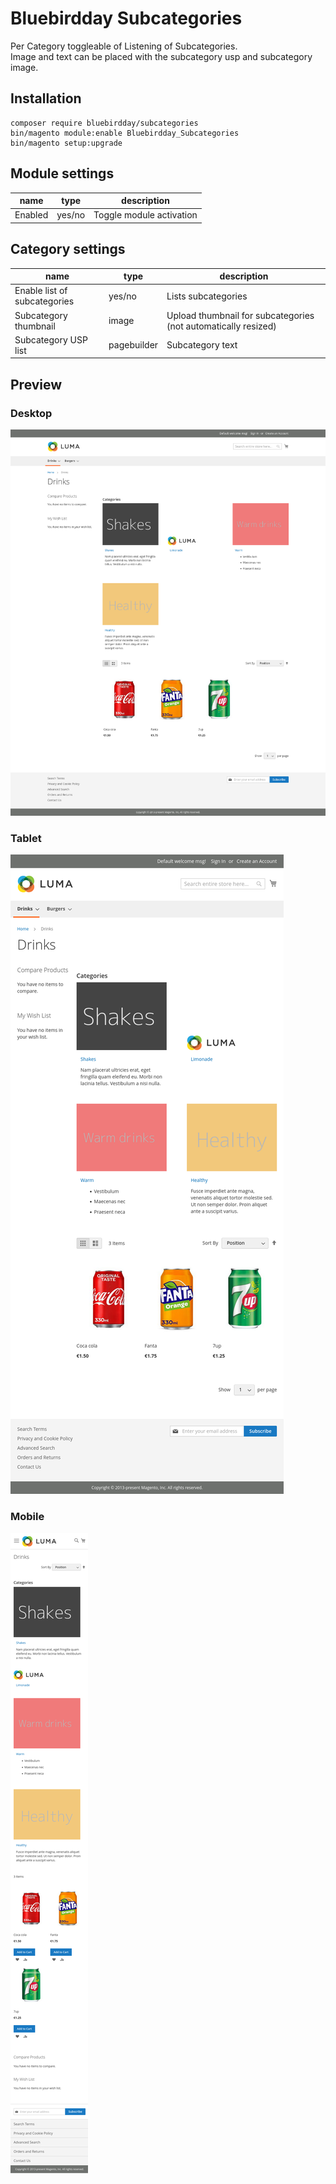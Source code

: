 Bluebirdday Subcategories
=========================

Per Category toggleable of Listening of Subcategories.<br>
Image and text can be placed with the subcategory usp and subcategory image.


Installation
------------

```
composer require bluebirdday/subcategories
bin/magento module:enable Bluebirdday_Subcategories
bin/magento setup:upgrade
```

Module settings
---------------

| name    | type        | description              |
|---------|-------------|--------------------------|
| Enabled | yes/no      | Toggle module activation |

Category settings
-----------------

| name                         | type        | description                                                    |
|------------------------------|-------------|----------------------------------------------------------------|
| Enable list of subcategories | yes/no      | Lists subcategories                                            |
| Subcategory thumbnail        | image       | Upload thumbnail for subcategories (not automatically resized) |
| Subcategory USP list         | pagebuilder | Subcategory text                                               |


Preview
-------

### Desktop
![Desktop](docs/desktop.png)

### Tablet
![Tablet](docs/tablet.png)

### Mobile
![Mobile](docs/mobile.png)

